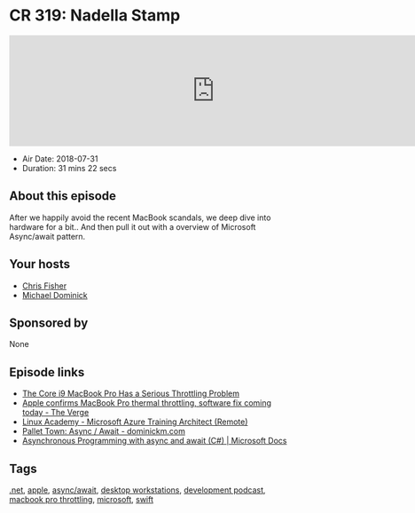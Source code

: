 # CR 319: Nadella Stamp

<iframe src="https://player.fireside.fm/v2/MLf2ZzhC+k2nP-R0L?theme=dark" width="740" height="200" frameborder="0" scrolling="no"></iframe>

* Air Date: 2018-07-31
* Duration: 31 mins 22 secs

## About this episode

After we happily avoid the recent MacBook scandals, we deep dive into hardware for a bit.. And then pull it out with a overview of Microsoft Async/await pattern.

## Your hosts
* [Chris Fisher](https://coder.show/hosts/chrislas)
* [Michael Dominick](https://coder.show/hosts/michael)

## Sponsored by

None



## Episode links

  * [The Core i9 MacBook Pro Has a Serious Throttling Problem](https://www.laptopmag.com/articles/macbook-pro-2018-throttling "The Core i9 MacBook Pro Has a Serious Throttling Problem")
  * [Apple confirms MacBook Pro thermal throttling, software fix coming today - The Verge](https://www.theverge.com/2018/7/24/17605652/macbook-pro-thermal-throttling-apple-software-fix "Apple confirms MacBook Pro thermal throttling, software fix coming today - The Verge")
  * [Linux Academy - Microsoft Azure Training Architect (Remote)](https://jobs.lever.co/linuxacademy/86257f21-f201-4458-a5aa-7a0a9ab280da "Linux Academy - Microsoft Azure Training Architect \(Remote\)")
  * [Pallet Town: Async / Await - dominickm.com](http://dominickm.com/pallet-town-async-await/ "Pallet Town: Async / Await - dominickm.com")
  * [Asynchronous Programming with async and await (C#) | Microsoft Docs](https://docs.microsoft.com/en-us/dotnet/csharp/programming-guide/concepts/async/ "Asynchronous Programming with async and await \(C#\) | Microsoft Docs")



## Tags

[.net](https://coder.show/tags/.net), [apple](https://coder.show/tags/apple), [async/await](https://coder.show/tags/async%2Fawait), [desktop workstations](https://coder.show/tags/desktop%20workstations), [development podcast](https://coder.show/tags/development%20podcast), [macbook pro throttling](https://coder.show/tags/macbook%20pro%20throttling), [microsoft](https://coder.show/tags/microsoft), [swift](https://coder.show/tags/swift)